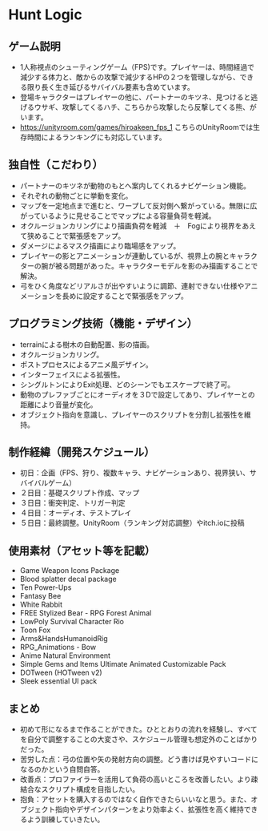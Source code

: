 # Hunt Logic
## ゲーム説明
- 1人称視点のシューティングゲーム（FPS)です。プレイヤーは、時間経過で減少する体力と、敵からの攻撃で減少するHPの２つを管理しながら、できる限り長く生き延びるサバイバル要素も含めています。
- 登場キャラクターはプレイヤーの他に、パートナーのキツネ、見つけると逃げるウサギ、攻撃してくるハチ、こちらから攻撃したら反撃してくる熊、がいます。
- https://unityroom.com/games/hiroakeen_fps_1
  こちらのUnityRoomでは生存時間によるランキングにも対応しています。
## 独自性（こだわり） 
- パートナーのキツネが動物のもとへ案内してくれるナビゲーション機能。
- それぞれの動物ごとに挙動を変化。
- マップを一定地点まで進むと、ワープして反対側へ繋がっている。無限に広がっているように見せることでマップによる容量負荷を軽減。
- オクルージョンカリングにより描画負荷を軽減　＋　Fogにより視界をあえて狭めることで緊張感をアップ。
- ダメージによるマスク描画により臨場感をアップ。
- プレイヤーの影とアニメーションが連動しているが、視界上の腕とキャラクターの腕が被る問題があった。キャラクターモデルを影のみ描画することで解決。
- 弓をひく角度などリアルさが出やすいように調節、連射できない仕様やアニメーションを長めに設定することで緊張感をアップ。
## プログラミング技術（機能・デザイン） 
- terrainによる樹木の自動配置、影の描画。
- オクルージョンカリング。
- ポストプロセスによるアニメ風デザイン。
- インターフェイスによる拡張性。
- シングルトンによりExit処理、どのシーンでもエスケープで終了可。
- 動物のプレファブごとにオーディオを３Dで設定してあり、プレイヤーとの距離により音量が変化。
- オブジェクト指向を意識し、プレイヤーのスクリプトを分割し拡張性を維持。
## 制作経緯（開発スケジュール） 
- 初日：企画（FPS、狩り、複数キャラ、ナビゲーションあり、視界狭い、サバイバルゲーム）
- ２日目：基礎スクリプト作成、マップ
- ３日目：衝突判定、トリガー判定
- ４日目：オーディオ、テストプレイ
- ５日目：最終調整。UnityRoom（ランキング対応調整）やitch.ioに投稿
## 使用素材（アセット等を記載） 
- Game Weapon Icons Package
- Blood splatter decal package
- Ten Power-Ups
- Fantasy Bee
- White Rabbit
- FREE Stylized Bear - RPG Forest Animal
- LowPoly Survival Character Rio
- Toon Fox
- Arms&HandsHumanoidRig
- RPG_Animations - Bow
- Anime Natural Environment
- Simple Gems and Items Ultimate Animated Customizable Pack
- DOTween (HOTween v2)
- Sleek essential UI pack
## まとめ
- 初めて形になるまで作ることができた。ひととおりの流れを経験し、すべてを自分で調整することの大変さや、スケジュール管理も想定外のことばかりだった。
- 苦労した点：弓の位置や矢の発射方向の調整。どう書けば見やすいコードになるのかという自問自答。
- 改善点：プロファイラーを活用して負荷の高いところを改善したい。より疎結合なスクリプト構成を目指したい。
- 抱負：アセットを購入するのではなく自作できたらいいなと思う。また、オブジェクト指向やデザインパターンをより効率よく、拡張性を高く維持できるよう訓練していきたい。
